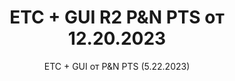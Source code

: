 <h1 style="text-align:center">ETC + GUI R2 P&N PTS от 12.20.2023</h1>

<p style="text-align:center">ETC + GUI от P&N PTS (5.22.2023)</p>



<p>&nbsp;</p>
